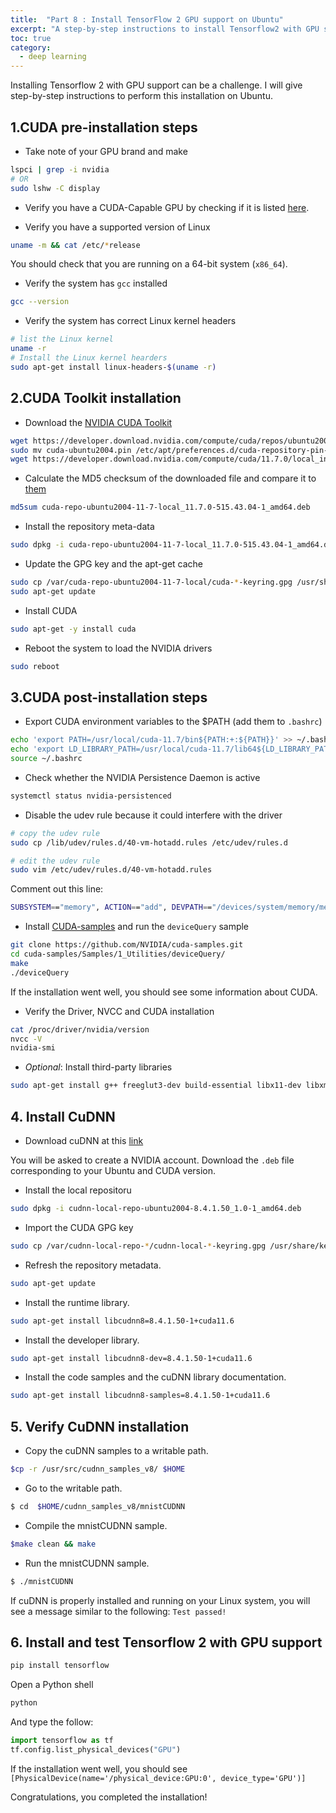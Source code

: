 ```yaml
---
title:  "Part 8 : Install TensorFlow 2 GPU support on Ubuntu"
excerpt: "A step-by-step instructions to install Tensorflow2 with GPU support on Ubuntu"
toc: true
category:
  - deep learning
---
```


Installing Tensorflow 2 with GPU support can be a challenge. I will give step-by-step instructions to perform this installation on Ubuntu.



## 1.CUDA pre-installation steps

- Take note of your GPU brand and make

```bash
lspci | grep -i nvidia
# OR
sudo lshw -C display
```

- Verify you have a CUDA-Capable GPU by checking if it is listed [here](https://developer.nvidia.com/cuda-gpus).

- Verify you have a supported version of Linux

```bash
uname -m && cat /etc/*release
```
You should check that you are running on a 64-bit system (`x86_64`).

- Verify the system has `gcc` installed

```bash
gcc --version
```

- Verify the system has correct Linux kernel headers

```bash
# list the Linux kernel
uname -r  
# Install the Linux kernel hearders
sudo apt-get install linux-headers-$(uname -r)
```


## 2.CUDA Toolkit installation

- Download the [NVIDIA CUDA Toolkit](https://developer.nvidia.com/cuda-downloads)

```bash
wget https://developer.download.nvidia.com/compute/cuda/repos/ubuntu2004/x86_64/cuda-ubuntu2004.pin
sudo mv cuda-ubuntu2004.pin /etc/apt/preferences.d/cuda-repository-pin-600
wget https://developer.download.nvidia.com/compute/cuda/11.7.0/local_installers/cuda-repo-ubuntu2004-11-7-local_11.7.0-515.43.04-1_amd64.deb
```

- Calculate the MD5 checksum of the downloaded file and compare it to [them](https://developer.download.nvidia.com/compute/cuda/11.7.0/docs/sidebar/md5sum.txt)

```bash
md5sum cuda-repo-ubuntu2004-11-7-local_11.7.0-515.43.04-1_amd64.deb
```

- Install the repository meta-data

```bash
sudo dpkg -i cuda-repo-ubuntu2004-11-7-local_11.7.0-515.43.04-1_amd64.deb
```

- Update the GPG key and the apt-get cache

```bash
sudo cp /var/cuda-repo-ubuntu2004-11-7-local/cuda-*-keyring.gpg /usr/share/keyrings/
sudo apt-get update
```

- Install CUDA

```bash
sudo apt-get -y install cuda
```

- Reboot the system to load the NVIDIA drivers

```bash
sudo reboot
```

## 3.CUDA post-installation steps

- Export CUDA environment variables to the $PATH (add them to `.bashrc`) 

```bash
echo 'export PATH=/usr/local/cuda-11.7/bin${PATH:+:${PATH}}' >> ~/.bashrc
echo 'export LD_LIBRARY_PATH=/usr/local/cuda-11.7/lib64${LD_LIBRARY_PATH:+:${LD_LIBRARY_PATH}}' >> ~/.bashrc
source ~/.bashrc
```

- Check whether the NVIDIA Persistence Daemon is active

```bash
systemctl status nvidia-persistenced
```

- Disable the udev rule because it could interfere with the driver

```bash
# copy the udev rule
sudo cp /lib/udev/rules.d/40-vm-hotadd.rules /etc/udev/rules.d

# edit the udev rule
sudo vim /etc/udev/rules.d/40-vm-hotadd.rules
```

Comment out this line:

```bash
SUBSYSTEM=="memory", ACTION=="add", DEVPATH=="/devices/system/memory/memory[0-9]*", TEST=="state", ATTR{state}!="online", ATTR{state}="online"
```

- Install [CUDA-samples](https://github.com/nvidia/cuda-samples) and run the `deviceQuery` sample

```bash
git clone https://github.com/NVIDIA/cuda-samples.git
cd cuda-samples/Samples/1_Utilities/deviceQuery/
make
./deviceQuery
```

If the installation went well, you should see some information about CUDA.

- Verify the Driver, NVCC and CUDA installation

```bash
cat /proc/driver/nvidia/version
nvcc -V
nvidia-smi
```

- *Optional*: Install third-party libraries

```bash
sudo apt-get install g++ freeglut3-dev build-essential libx11-dev libxmu-dev libxi-dev libglu1-mesa libglu1-mesa-dev libfreeimage-dev
```

## 4. Install CuDNN

- Download cuDNN at this [link](https://developer.nvidia.com/rdp/cudnn-download)

You will be asked to create a NVIDIA account. Download the `.deb` file corresponding to your Ubuntu and CUDA version.

- Install the local repositoru

```bash
sudo dpkg -i cudnn-local-repo-ubuntu2004-8.4.1.50_1.0-1_amd64.deb 
```

- Import the CUDA GPG key

```bash
sudo cp /var/cudnn-local-repo-*/cudnn-local-*-keyring.gpg /usr/share/keyrings/
```

- Refresh the repository metadata.

```bash
sudo apt-get update
```

- Install the runtime library.

```bash
sudo apt-get install libcudnn8=8.4.1.50-1+cuda11.6
```
- Install the developer library.

```bash
sudo apt-get install libcudnn8-dev=8.4.1.50-1+cuda11.6
```

- Install the code samples and the cuDNN library documentation.

```bash
sudo apt-get install libcudnn8-samples=8.4.1.50-1+cuda11.6
```

## 5. Verify CuDNN installation

- Copy the cuDNN samples to a writable path.

```bash
$cp -r /usr/src/cudnn_samples_v8/ $HOME
```

- Go to the writable path.

```bash
$ cd  $HOME/cudnn_samples_v8/mnistCUDNN
```

- Compile the mnistCUDNN sample.

```bash
$make clean && make
```

- Run the mnistCUDNN sample.

```bash
$ ./mnistCUDNN
```

If cuDNN is properly installed and running on your Linux system, you will see a message similar to the following: `Test passed!`


## 6. Install and test Tensorflow 2 with GPU support

```bash
pip install tensorflow
```

Open a Python shell

```bash
python
```

And type the follow:

```python
import tensorflow as tf
tf.config.list_physical_devices("GPU")
```

If the installation went well, you should see `[PhysicalDevice(name='/physical_device:GPU:0', device_type='GPU')]`

Congratulations, you completed the installation!